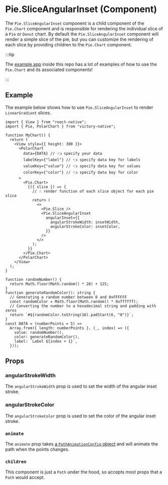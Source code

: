 # Pie.SliceAngularInset (Component)

The `Pie.SliceAngularInset` component is a child component of the `Pie.Chart` component and is responsible for rendering the individual slice of a `Pie` or `Donut` chart. By default the `Pie.SliceAngularInset` component will render a simple slice of the pie, but you can customize the rendering of each slice by providing children to the `Pie.Chart` component.

:::tip

The [example app](https://github.com/FormidableLabs/victory-native-xl/tree/main/example) inside this repo has a lot of examples of how to use the `Pie.Chart` and its associated components!

:::

## Example

The example below shows how to use `Pie.SliceAngularInset` to render `LinearGradient` slices.

```tsx
import { View } from "react-native";
import { Pie, PolarChart } from "victory-native";

function MyChart() {
  return (
    <View style={{ height: 300 }}>
      <PolarChart
        data={DATA} // 👈 specify your data
        labelKey={"label"} // 👈 specify data key for labels
        valueKey={"value"} // 👈 specify data key for values
        colorKey={"color"} // 👈 specify data key for color
      >
        <Pie.Chart>
          {({ slice }) => {
            // ☝️ render function of each slice object for each pie slice
            return (
              <>
                <Pie.Slice />
                <Pie.SliceAngularInset
                  angularInset={{
                    angularStrokeWidth: insetWidth,
                    angularStrokeColor: insetColor,
                  }}
                />
              </>
            );
          }}
        </Pie.Chart>
      </PolarChart>
    </View>
  );
}

function randomNumber() {
  return Math.floor(Math.random() * 26) + 125;
}
function generateRandomColor(): string {
  // Generating a random number between 0 and 0xFFFFFF
  const randomColor = Math.floor(Math.random() * 0xffffff);
  // Converting the number to a hexadecimal string and padding with zeros
  return `#${randomColor.toString(16).padStart(6, "0")}`;
}
const DATA = (numberPoints = 5) =>
  Array.from({ length: numberPoints }, (_, index) => ({
    value: randomNumber(),
    color: generateRandomColor(),
    label: `Label ${index + 1}`,
  }));
```

## Props

### angularStrokeWidth

The `angularStrokeWidth` prop is used to set the width of the angular inset stroke.

### angularStrokeColor

The `angularStrokeColor` prop is used to set the color of the angular inset stroke.

### `animate`

The `animate` prop takes [a `PathAnimationConfig` object](../../animated-paths.md#animconfig) and will animate the path when the points changes.

### `children`

This component is just a `Path` under the hood, so accepts most props that a `Path` would accept.
